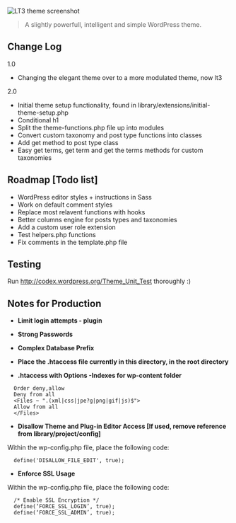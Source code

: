 ![LT3 theme screenshot](https://raw.github.com/beaucharman/lt3/master/screenshot.png "A slightly powerfull, intelligent and simple WordPress theme.")

> A slightly powerfull, intelligent and simple WordPress theme.

## Change Log
1.0
- Changing the elegant theme over to a more modulated theme, now lt3

2.0
- Initial theme setup functionality, found in library/extensions/initial-theme-setup.php
- Conditional h1
- Split the theme-functions.php file up into modules
- Convert custom taxonomy and post type functions into classes
- Add get method to post type class
- Easy get terms, get term and get the terms methods for custom taxonomies

## Roadmap [Todo list]
- WordPress editor styles + instructions in Sass
- Work on default comment styles
- Replace most relavent functions with hooks
- Better columns engine for posts types and taxonomies
- Add a custom user role extension
- Test helpers.php functions
- Fix comments in the template.php file

## Testing
Run http://codex.wordpress.org/Theme_Unit_Test thoroughly :)

## Notes for Production

- **Limit login attempts - plugin**

- **Strong Passwords**

- **Complex Database Prefix**

- **Place the .htaccess file currently in this directory, in the root directory**

- **.htaccess with Options -Indexes for wp-content folder**

```
  Order deny,allow
  Deny from all
  <Files ~ ".(xml|css|jpe?g|png|gif|js)$">
  Allow from all
  </Files>
```
- **Disallow Theme and Plug-in Editor Access [If used, remove reference from library/project/config]**

Within the wp-config.php file, place the following code:

```
  define('DISALLOW_FILE_EDIT', true);
```

- **Enforce SSL Usage**

Within the wp-config.php file, place the following code:

```
  /* Enable SSL Encryption */
  define(‘FORCE_SSL_LOGIN’, true);
  define(‘FORCE_SSL_ADMIN’, true);
```
